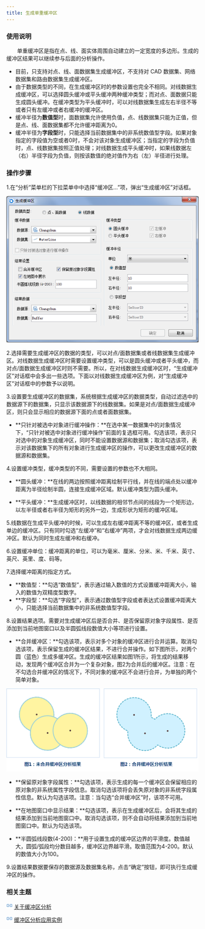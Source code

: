 ```yaml
---
title: 生成单重缓冲区
---
```


### 使用说明

　　单重缓冲区是指在点、线、面实体周围自动建立的一定宽度的多边形。生成的缓冲区结果可以继续参与后面的分析操作。

-   目前，只支持对点、线、面数据集生成缓冲区，不支持对 CAD 数据集、网络数据集和路由数据集生成缓冲区。
-   由于数据类型的不同，在生成缓冲区时的参数设置也完全不相同。对线数据生成缓冲区，可以选择圆头缓冲或平头缓冲两种缓冲类型；而对点、面数据只能生成圆头缓冲。在缓冲类型为平头缓冲时，可以对线数据集生成左右半径不等或者只有左缓冲或者右缓冲的缓冲区。
-   缓冲半径为**数值型**时，面数据集允许使用负值，点、线数据集只能为正值，但是点、线、面数据集都不允许缓冲距离为0。
-   缓冲半径为**字段型**时，只能选择当前数据集中的非系统数值型字段。如果对象指定的字段值为空或者0时，不会对该对象生成缓冲区；当指定的字段为负值时，点、线数据集按照正值处理；对线数据生成平头缓冲时，如果线数据左（右）半径字段为负值，则按该数值的绝对值作为右（左）半径进行处理。

### 操作步骤

1.在“分析”菜单栏的下拉菜单中中选择“缓冲区...”项，弹出“生成缓冲区”对话框。

  ![](img/BufferDia.png)


2.选择需要生成缓冲区的数据的类型，可以对点/面数据集或者线数据集生成缓冲区。对线数据生成缓冲区时需要设置缓冲类型，可以是圆头缓冲或者平头缓冲，而对点/面数据生成缓冲区时则不需要。所以，在对线数据生成缓冲区时，“生成缓冲区”对话框中会多出一些选项。下面以对线数据生成缓冲区为例，对“生成缓冲区”对话框中的参数予以说明。

3.设置要生成缓冲区的数据集，系统根据生成缓冲区的数据类型，自动过滤选中的数据源下的数据集，只显示该数据源下的线数据集。如果是对点/面数据生成缓冲区，则只会显示相应的数据源下面的点或者面数据集。

  * **只针对被选中对象进行缓冲操作：**在选中某一数据集中的对象情况下，“只针对被选中对象进行缓冲操作”前面的复选框可用。勾选该项，表示只对选中的对象生成缓冲区，同时不能设置数据源和数据集；取消勾选该项，表示对该数据集下的所有对象进行生成缓冲区的操作，可以更改生成缓冲区的数据源和数据集。

4.设置缓冲类型，缓冲类型的不同，需要设置的参数也不大相同。

  * **圆头缓冲：**在线的两边按照缓冲距离绘制平行线，并在线的端点处以缓冲距离为半径绘制半圆，连接生成缓冲区域。默认缓冲类型为圆头缓冲。

  * **平头缓冲：**生成缓冲区时，以线数据的相邻节点间的线段为一个矩形边，以左半径或者右半径为矩形的另外一边，生成形状为矩形的缓冲区域。

5.线数据在生成平头缓冲的时候，可以生成左右缓冲距离不等的缓冲区，或者生成单边的缓冲区。只有同时勾选“左缓冲”和“右缓冲”两项，才会对线数据生成两边缓冲区。默认为同时生成左缓冲和右缓冲。


6.设置缓冲单位：缓冲距离的单位，可以为毫米、厘米、分米、米、千米、英寸、英尺、英里、度、码等。

7.选择缓冲距离的指定方式。

-   **数值型：**勾选“数值型”，表示通过输入数值的方式设置缓冲距离大小，输入的数值为双精度型数字。
-   **字段型：**勾选“字段型”，表示通过数值型字段或者表达式设置缓冲距离大小，只能选择当前数据集中的非系统数值型字段。

8.设置结果选项。需要对生成缓冲区后是否合并、是否保留原对象字段属性、是否添加到当前地图窗口以及半圆弧线段数值大小等项进行设置。

  * **合并缓冲区：**勾选该项，表示对多个对象的缓冲区进行合并运算。取消勾选该项，表示保留生成的缓冲区结果，不进行合并操作。如下图所示，对两个圆（蓝色）生成多缓冲区。生成的缓冲区结果如图1所示，将生成的结果移动，发现两个缓冲区合并为一个复杂对象，图2为合并后的缓冲区。注意：在不勾选合并缓冲区的情况下，不同对象的缓冲区不会进行合并，为单独的两个简单对象。

![](img/SigBuf1.png)


-   **保留原对象字段属性：**勾选该项，表示生成的每一个缓冲区会保留相应的原对象的非系统属性字段信息。取消勾选该项将会丢失原对象的非系统字段属性信息。默认为勾选该项。注意：当勾选“合并缓冲区”时，该项不可用。

-   **在地图窗口中显示结果：**勾选该项，表示在生成缓冲区后，会将其生成的结果添加到当前地图窗口中。取消勾选该项，则不会自动将结果添加到当前地图窗口中。默认为勾选该项。

-   **半圆弧线段数(4-200)：**用于设置生成的缓冲区边界的平滑度。数值越大，圆弧/弧段均分数目越多，缓冲区边界越平滑。取值范围为4-200。默认的数值大小为100。

9.设置结果数据要保存的数据源及数据集名称，点击“确定”按钮，即可执行生成缓冲区的操作。


### 相关主题

![](img/smalltitle.png) [关于缓冲区分析](BufferTheory.html)

![](img/smalltitle.png) [缓冲区分析应用实例](BufferAnalyst_Example.html)


